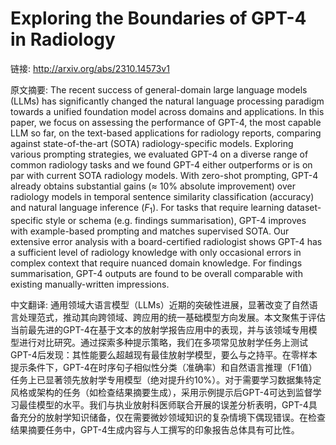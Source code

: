 # Exploring the Boundaries of GPT-4 in Radiology

链接: http://arxiv.org/abs/2310.14573v1

原文摘要:
The recent success of general-domain large language models (LLMs) has
significantly changed the natural language processing paradigm towards a
unified foundation model across domains and applications. In this paper, we
focus on assessing the performance of GPT-4, the most capable LLM so far, on
the text-based applications for radiology reports, comparing against
state-of-the-art (SOTA) radiology-specific models. Exploring various prompting
strategies, we evaluated GPT-4 on a diverse range of common radiology tasks and
we found GPT-4 either outperforms or is on par with current SOTA radiology
models. With zero-shot prompting, GPT-4 already obtains substantial gains
($\approx$ 10% absolute improvement) over radiology models in temporal sentence
similarity classification (accuracy) and natural language inference ($F_1$).
For tasks that require learning dataset-specific style or schema (e.g. findings
summarisation), GPT-4 improves with example-based prompting and matches
supervised SOTA. Our extensive error analysis with a board-certified
radiologist shows GPT-4 has a sufficient level of radiology knowledge with only
occasional errors in complex context that require nuanced domain knowledge. For
findings summarisation, GPT-4 outputs are found to be overall comparable with
existing manually-written impressions.

中文翻译:
通用领域大语言模型（LLMs）近期的突破性进展，显著改变了自然语言处理范式，推动其向跨领域、跨应用的统一基础模型方向发展。本文聚焦于评估当前最先进的GPT-4在基于文本的放射学报告应用中的表现，并与该领域专用模型进行对比研究。通过探索多种提示策略，我们在多项常见放射学任务上测试GPT-4后发现：其性能要么超越现有最佳放射学模型，要么与之持平。在零样本提示条件下，GPT-4在时序句子相似性分类（准确率）和自然语言推理（F1值）任务上已显著领先放射学专用模型（绝对提升约10%）。对于需要学习数据集特定风格或架构的任务（如检查结果摘要生成），采用示例提示后GPT-4可达到监督学习最佳模型的水平。我们与执业放射科医师联合开展的误差分析表明，GPT-4具备充分的放射学知识储备，仅在需要微妙领域知识的复杂情境下偶现错误。在检查结果摘要任务中，GPT-4生成内容与人工撰写的印象报告总体具有可比性。
